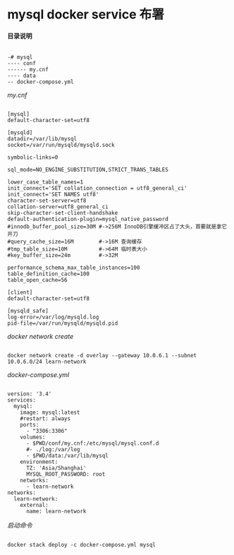 # mysql docker service 布署  

#### 目录说明  

<pre><code>
-# mysql
---- conf
------ my.cnf
---- data
-- docker-compose.yml
</code></pre>

*my.cnf*
 
<pre><code>
[mysql]
default-character-set=utf8

[mysqld]
datadir=/var/lib/mysql
socket=/var/run/mysqld/mysqld.sock

symbolic-links=0

sql_mode=NO_ENGINE_SUBSTITUTION,STRICT_TRANS_TABLES

lower_case_table_names=1
init_connect='SET collation_connection = utf8_general_ci'
init_connect='SET NAMES utf8'
character-set-server=utf8
collation-server=utf8_general_ci
skip-character-set-client-handshake
default-authentication-plugin=mysql_native_password
#innodb_buffer_pool_size=30M #->256M InnoDB引擎缓冲区占了大头，首要就是拿它开刀
#query_cache_size=16M        #->16M 查询缓存
#tmp_table_size=10M          #->64M 临时表大小
#key_buffer_size=24m         #->32M

performance_schema_max_table_instances=100
table_definition_cache=100
table_open_cache=56

[client]
default-character-set=utf8

[mysqld_safe]
log-error=/var/log/mysqld.log
pid-file=/var/run/mysqld/mysqld.pid
</code></pre>

*docker network create*  
<pre><code>
docker network create -d overlay --gateway 10.0.6.1 --subnet 10.0.6.0/24 learn-network
</code></pre>

*docker-compose.yml*

<pre><code>
version: '3.4'
services:
  mysql:
    image: mysql:latest
    #restart: always
    ports:
      - "3306:3306"
    volumes: 
      - $PWD/conf/my.cnf:/etc/mysql/mysql.conf.d
      #- ./log:/var/log
      - $PWD/data:/var/lib/mysql
    environment:
      TZ: 'Asia/Shanghai'
      MYSQL_ROOT_PASSWORD: root
    networks:
      - learn-network
networks:
  learn-network:
    external: 
      name: learn-network
</code></pre>

*启动命令*
<pre><code>
docker stack deploy -c docker-compose.yml mysql
</code></pre>